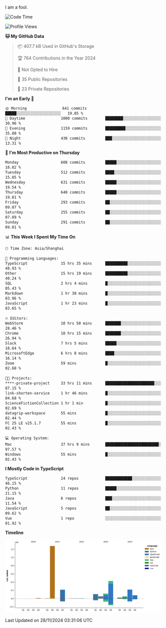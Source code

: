 I am a fool.

<!--START_SECTION:waka-->
![Code Time](http://img.shields.io/badge/Code%20Time-2%2C162%20hrs%2053%20mins-blue)

![Profile Views](http://img.shields.io/badge/Profile%20Views-0-blue)

**🐱 My GitHub Data** 

> 📦 407.7 kB Used in GitHub's Storage 
 > 
> 🏆 764 Contributions in the Year 2024
 > 
> 🚫 Not Opted to Hire
 > 
> 📜 35 Public Repositories 
 > 
> 🔑 23 Private Repositories 
 > 
**I'm an Early 🐤** 

```text
🌞 Morning                641 commits         █████░░░░░░░░░░░░░░░░░░░░   19.85 % 
🌆 Daytime                1000 commits        ████████░░░░░░░░░░░░░░░░░   30.96 % 
🌃 Evening                1159 commits        █████████░░░░░░░░░░░░░░░░   35.88 % 
🌙 Night                  430 commits         ███░░░░░░░░░░░░░░░░░░░░░░   13.31 % 
```
📅 **I'm Most Productive on Thursday** 

```text
Monday                   608 commits         █████░░░░░░░░░░░░░░░░░░░░   18.82 % 
Tuesday                  512 commits         ████░░░░░░░░░░░░░░░░░░░░░   15.85 % 
Wednesday                631 commits         █████░░░░░░░░░░░░░░░░░░░░   19.54 % 
Thursday                 640 commits         █████░░░░░░░░░░░░░░░░░░░░   19.81 % 
Friday                   293 commits         ██░░░░░░░░░░░░░░░░░░░░░░░   09.07 % 
Saturday                 255 commits         ██░░░░░░░░░░░░░░░░░░░░░░░   07.89 % 
Sunday                   291 commits         ██░░░░░░░░░░░░░░░░░░░░░░░   09.01 % 
```


📊 **This Week I Spent My Time On** 

```text
🕑︎ Time Zone: Asia/Shanghai

💬 Programming Languages: 
TypeScript               15 hrs 35 mins      ██████████░░░░░░░░░░░░░░░   40.93 % 
Other                    15 hrs 19 mins      ██████████░░░░░░░░░░░░░░░   40.24 % 
SQL                      2 hrs 4 mins        █░░░░░░░░░░░░░░░░░░░░░░░░   05.43 % 
Markdown                 1 hr 30 mins        █░░░░░░░░░░░░░░░░░░░░░░░░   03.96 % 
JavaScript               1 hr 23 mins        █░░░░░░░░░░░░░░░░░░░░░░░░   03.65 % 

🔥 Editors: 
WebStorm                 10 hrs 50 mins      ███████░░░░░░░░░░░░░░░░░░   28.46 % 
Chrome                   10 hrs 15 mins      ███████░░░░░░░░░░░░░░░░░░   26.94 % 
Slack                    7 hrs 5 mins        █████░░░░░░░░░░░░░░░░░░░░   18.64 % 
MicrosoftEdge            6 hrs 8 mins        ████░░░░░░░░░░░░░░░░░░░░░   16.14 % 
Zoom                     59 mins             █░░░░░░░░░░░░░░░░░░░░░░░░   02.60 % 

🐱‍💻 Projects: 
****-private-project     33 hrs 11 mins      ██████████████████████░░░   87.15 % 
link-shorten-service     1 hr 46 mins        █░░░░░░░░░░░░░░░░░░░░░░░░   04.68 % 
ScienceFictionCollection 1 hr 1 min          █░░░░░░░░░░░░░░░░░░░░░░░░   02.69 % 
datagrip-workspace       55 mins             █░░░░░░░░░░░░░░░░░░░░░░░░   02.44 % 
FC 25 LE v25.1.7         55 mins             █░░░░░░░░░░░░░░░░░░░░░░░░   02.43 % 

💻 Operating System: 
Mac                      37 hrs 9 mins       ████████████████████████░   97.57 % 
Windows                  55 mins             █░░░░░░░░░░░░░░░░░░░░░░░░   02.43 % 
```

**I Mostly Code in TypeScript** 

```text
TypeScript               24 repos            ████████████░░░░░░░░░░░░░   46.15 % 
Python                   11 repos            █████░░░░░░░░░░░░░░░░░░░░   21.15 % 
Java                     6 repos             ███░░░░░░░░░░░░░░░░░░░░░░   11.54 % 
JavaScript               5 repos             ██░░░░░░░░░░░░░░░░░░░░░░░   09.62 % 
Vue                      1 repo              ░░░░░░░░░░░░░░░░░░░░░░░░░   01.92 % 
```



**Timeline**

![Lines of Code chart](https://raw.githubusercontent.com/VeejaLiu/VeejaLiu/master/assets/bar_graph.png)


 Last Updated on 28/11/2024 03:31:06 UTC
<!--END_SECTION:waka-->
